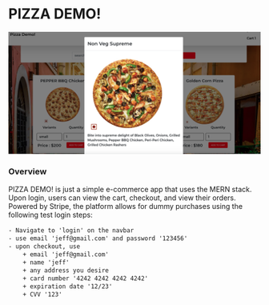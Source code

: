 # PIZZA DEMO!

![Image of HomeScreen](/readmeImages/home-screen.png)

### Overview

PIZZA DEMO! is just a simple e-commerce app that uses the MERN stack. Upon login, users can view the cart, checkout, and view their orders. Powered by Stripe, the platform allows for dummy purchases using the following test login steps:

    - Navigate to 'login' on the navbar
    - use email 'jeff@gmail.com' and password '123456'
    - upon checkout, use
        + email 'jeff@gmail.com'
        + name 'jeff'
        + any address you desire
        + card number '4242 4242 4242 4242'
        + expiration date '12/23'
        + CVV '123'
